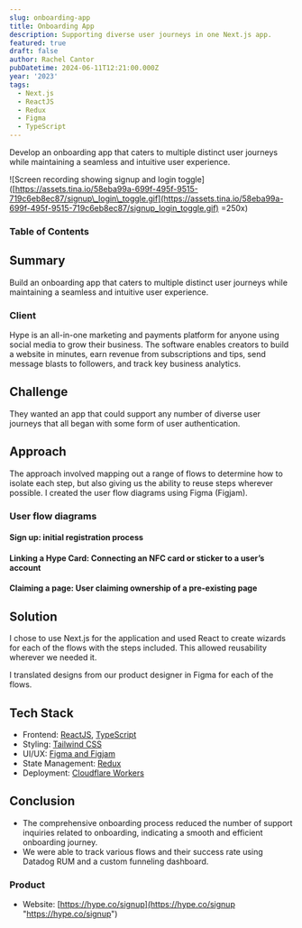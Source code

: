 ```yaml
---
slug: onboarding-app
title: Onboarding App
description: Supporting diverse user journeys in one Next.js app.
featured: true
draft: false
author: Rachel Cantor
pubDatetime: 2024-06-11T12:21:00.000Z
year: '2023'
tags:
  - Next.js
  - ReactJS
  - Redux
  - Figma
  - TypeScript
---
```


Develop an onboarding app that caters to multiple distinct user journeys while maintaining a seamless and intuitive user experience.

!\[Screen recording showing signup and login toggle]\([https://assets.tina.io/58eba99a-699f-495f-9515-719c6eb8ec87/signup\_login\_toggle.gif](https://assets.tina.io/58eba99a-699f-495f-9515-719c6eb8ec87/signup_login_toggle.gif) =250x)

### Table of Contents

## Summary

Build an onboarding app that caters to multiple distinct user journeys while maintaining a seamless and intuitive user experience.

### Client

Hype is an all-in-one marketing and payments platform for anyone using social media to grow their business. The software enables creators to build a website in minutes, earn revenue from subscriptions and tips, send message blasts to followers, and track key business analytics.

## Challenge

They wanted an app that could support any number of diverse user journeys that all began with some form of user authentication.

## Approach

The approach involved mapping out a range of flows to determine how to isolate each step, but also giving us the ability to reuse steps wherever possible. I created the user flow diagrams using Figma (Figjam).

### User flow diagrams

#### Sign up: initial registration process

#### Linking a Hype Card: Connecting an NFC card or sticker to a user’s account

#### Claiming a page: User claiming ownership of a pre-existing page

## Solution

I chose to use Next.js for the application and used React to create wizards for each of the flows with the steps included. This allowed reusability wherever we needed it.

I translated designs from our product designer in Figma for each of the flows.

## Tech Stack

* Frontend: [ReactJS](https://reactjs.org/ "React"), [TypeScript](https://www.typescriptlang.org/ "TypeScript")
* Styling: [Tailwind CSS](https://tailwindcss.com "Tailwind CSS")
* UI/UX: [Figma and Figjam](https://figma.com/ "Figma")
* State Management: [Redux](https://redux.js.org "Redux")
* Deployment: [Cloudflare Workers](https://workers.cloudflare.com/ "Cloudflare Workers")

## Conclusion

* The comprehensive onboarding process reduced the number of support inquiries related to onboarding, indicating a smooth and efficient onboarding journey.
* We were able to track various flows and their success rate using Datadog RUM and a custom funneling dashboard.

### Product

* Website: [https://hype.co/signup](https://hype.co/signup "https://hype.co/signup")
